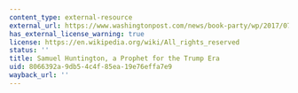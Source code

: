 ```yaml
---
content_type: external-resource
external_url: https://www.washingtonpost.com/news/book-party/wp/2017/07/18/samuel-huntington-a-prophet-for-the-trump-era/
has_external_license_warning: true
license: https://en.wikipedia.org/wiki/All_rights_reserved
status: ''
title: Samuel Huntington, a Prophet for the Trump Era
uid: 8066392a-9db5-4c4f-85ea-19e76effa7e9
wayback_url: ''
---
```

